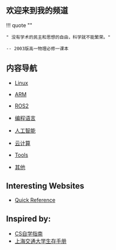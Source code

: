 ## 欢迎来到我的频道

!!! quote ""

    " 没有学术的民主和思想的自由，科学就不能繁荣。"
    
    -- 2003版高一物理必修一课本


## 内容导航 

- [Linux](linux/index.md)

- [ARM](arm/index.md)

- [ROS2](ros2/index.md)

- [编程语言](pl/index.md)
  
- [人工智能](ai/index.md)

- [云计算](cloud/index.md)

- [Tools](tools/index.md)

- [其他](others/index.md)

## Interesting Websites

- [Quick Reference](https://wangchujiang.com/reference/)

## Inspired by:

- [CS自学指南](https://csdiy.wiki/CS%E5%AD%A6%E4%B9%A0%E8%A7%84%E5%88%92/)
- [上海交通大学生存手册](https://survivesjtu.gitbook.io/survivesjtumanual/)

